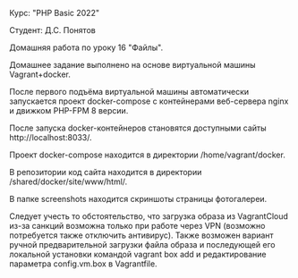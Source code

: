 Курс: "PHP Basic 2022"

Студент: Д.С. Понятов

Домашняя работа по уроку 16 "Файлы".

Домашнее задание выполнено на основе виртуальной машины Vagrant+docker.

После первого подъёма виртуальной машины автоматически запускается проект docker-compose с контейнерами веб-сервера nginx и движком PHP-FPM 8 версии.

После запуска docker-контейнеров становятся доступными сайты http://localhost:8033/.

Проект docker-compose находится в директории /home/vagrant/docker.

В репозитории код сайта находится в директории /shared/docker/site/www/html/.

В папке screenshots находится скриншоты страницы фотогалереи.


Cледует учесть то обстоятельство, что загрузка образа из VagrantCloud из-за санкций возможна только при работе через VPN (возможно потребуется также отключить антивирус). Также возможен вариант ручной предварительной загрузки файла образа и последующей его локальной установки командой vagrant box add и редактирование параметра config.vm.box в Vagrantfile.
